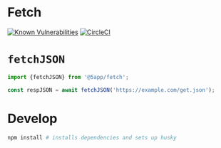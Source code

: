 # Fetch

[![Known Vulnerabilities](https://snyk.io/test/github/5app/fetch/badge.svg)](https://snyk.io/test/github/5app/fetch)
[![CircleCI](https://circleci.com/gh/5app/fetch.svg?style=shield)](https://circleci.com/gh/5app/fetch)

# `fetchJSON`

```js
import {fetchJSON} from '@5app/fetch';

const respJSON = await fetchJSON('https://example.com/get.json');
```

# Develop

```sh
npm install # installs dependencies and sets up husky
```
